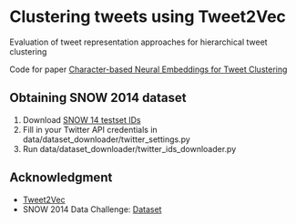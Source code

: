 # Clustering tweets using Tweet2Vec
Evaluation of tweet representation approaches for hierarchical tweet clustering

Code for paper [Character-based Neural Embeddings for Tweet Clustering](https://arxiv.org/abs/1703.05123)

## Obtaining SNOW 2014 dataset
1. Download [SNOW 14 testset IDs](https://ndownloader.figshare.com/files/3176519)
2. Fill in your Twitter API credentials in data/dataset_downloader/twitter_settings.py
3. Run data/dataset_downloader/twitter_ids_downloader.py

## Acknowledgment

* [Tweet2Vec](https://github.com/bdhingra/tweet2vec)
* SNOW 2014 Data Challenge: [Dataset](https://figshare.com/articles/SNOW_2014_Data_Challenge/1003755)